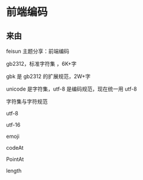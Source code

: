 # 前端编码

## 来由

feisun 主题分享：前端编码

gb2312，标准字符集 ，6K+字

gbk 是 gb2312 的扩展规范，2W+字

unicode 是字符集，utf-8 是编码规范，现在统一用 utf-8

字符集与字符规范

utf-8

utf-16

emoji

codeAt

PointAt

length

